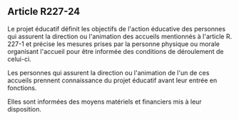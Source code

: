 ## Article R227-24

Le projet éducatif définit les objectifs de l'action éducative des personnes qui assurent la direction ou
l'animation des accueils mentionnés à l'article R. 227-1 et précise les mesures prises par la personne physique
ou morale organisant l'accueil pour être informée des conditions de déroulement de celui-ci.

Les personnes qui assurent la direction ou l'animation de l'un de ces accueils prennent connaissance du projet
éducatif avant leur entrée en fonctions.


Elles sont informées des moyens matériels et financiers mis à leur disposition.

